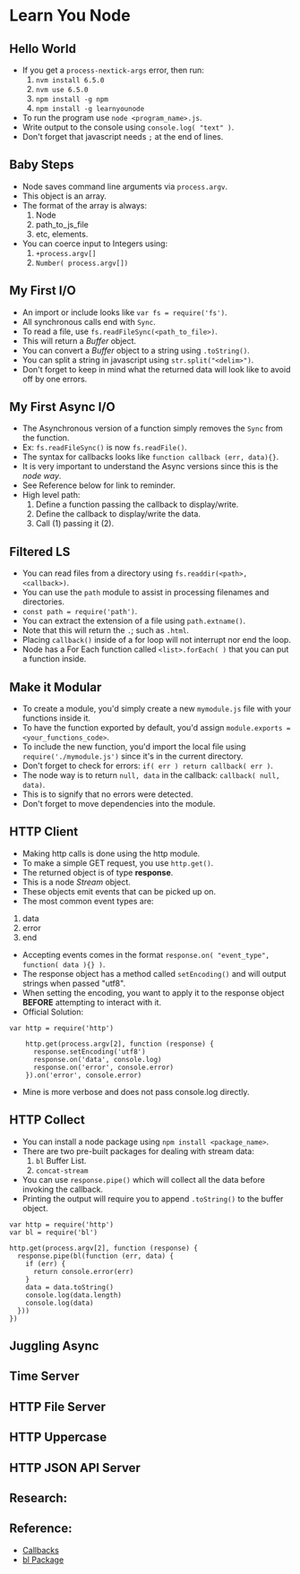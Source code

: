 # Learn You Node

## Hello World
- If you get a `process-nextick-args` error, then run:
  1. `nvm install 6.5.0`
  2. `nvm use 6.5.0`
  3. `npm install -g npm`
  4. `npm install -g learnyounode`
- To run the program use `node <program_name>.js`.
- Write output to the console using `console.log( "text" )`.
- Don't forget that javascript needs `;` at the end of lines.

## Baby Steps
- Node saves command line arguments via `process.argv`.
- This object is an array.
- The format of the array is always:
  1. Node
  2. path_to_js_file
  3. etc, elements.
- You can coerce input to Integers using:
  1. `+process.argv[]`
  2. `Number( process.argv[])`

## My First I/O
- An import or include looks like `var fs = require('fs')`.
- All synchronous calls end with `Sync`.
- To read a file, use `fs.readFileSync(<path_to_file>)`.
- This will return a *Buffer* object.
- You can convert a *Buffer* object to a string using `.toString()`.
- You can split a string in javascript using `str.split("<delim>")`.
- Don't forget to keep in mind what the returned data will look like to avoid off by one errors.

## My First Async I/O
- The Asynchronous version of a function simply removes the `Sync` from the function.
- Ex: `fs.readFileSync()` is now `fs.readFile()`.
- The syntax for callbacks looks like `function callback (err, data){}`.
- It is very important to understand the Async versions since this is the *node way*.
- See Reference below for link to reminder.
- High level path:
  1. Define a function passing the callback to display/write.
  2. Define the callback to display/write the data.
  3. Call (1) passing it (2).

## Filtered LS
- You can read files from a directory using `fs.readdir(<path>, <callback>)`.
- You can use the `path` module to assist in processing filenames and directories.
- `const path = require('path')`.
- You can extract the extension of a file using `path.extname()`.
- Note that this will return the `.`; such as `.html`.
- Placing `callback()` inside of a for loop will not interrupt nor end the loop.
- Node has a For Each function called `<list>.forEach( )` that you can put a function inside.

## Make it Modular
- To create a module, you'd simply create a new `mymodule.js` file with your functions inside it.
- To have the function exported by default, you'd assign `module.exports = <your_functions_code>`.
- To include the new function, you'd import the local file using `require('./mymodule.js')` since it's in the current directory.
- Don't forget to check for errors: `if( err ) return callback( err )`.
- The node way is to return `null, data` in the callback: `callback( null, data)`.
- This is to signify that no errors were detected.
- Don't forget to move dependencies into the module.

## HTTP Client
- Making http calls is done using the http module.
- To make a simple GET request, you use `http.get()`.
- The returned object is of type **response**.
- This is a node *Stream* object.
- These objects emit events that can be picked up on.
-  The most common event types are:
  1. data
  2. error
  3. end
- Accepting events comes in the format `response.on( "event_type", function( data ){} )`.
- The response object has a method called `setEncoding()` and will output strings when passed "utf8".
- When setting the encoding, you want to apply it to the response object **BEFORE** attempting to interact with it.
- Official Solution:
```
var http = require('http')

    http.get(process.argv[2], function (response) {
      response.setEncoding('utf8')
      response.on('data', console.log)
      response.on('error', console.error)
    }).on('error', console.error)
```
- Mine is more verbose and does not pass console.log directly.

## HTTP Collect
- You can install a node package using `npm install <package_name>`.
- There are two pre-built packages for dealing with stream data:
  1. `bl` Buffer List.
  2. `concat-stream`
- You can use `response.pipe()` which will collect all the data before invoking the callback.
- Printing the output will require you to append `.toString()` to the buffer object.
```
var http = require('http')
var bl = require('bl')

http.get(process.argv[2], function (response) {
  response.pipe(bl(function (err, data) {
    if (err) {
      return console.error(err)
    }
    data = data.toString()
    console.log(data.length)
    console.log(data)
  }))
})
```

## Juggling Async

## Time Server

## HTTP File Server

## HTTP Uppercase

## HTTP JSON API Server


## Research:

## Reference:
- [Callbacks]( https://github.com/maxogden/art-of-node#callbacks )
- [bl Package](https://www.npmjs.com/package/bl)
